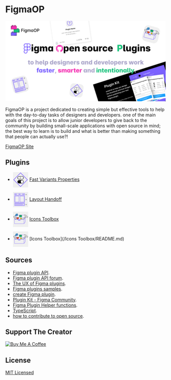 # FigmaOP

![cover art](https://raw.githubusercontent.com/TalmSnir/FigmaOP-open-source-Figma-plugins/main/socialpreview.png)



FigmaOP is a project dedicated to creating simple but effective tools to help with the day-to-day tasks of designers and developers. one of the main goals of this project is to allow junior developers to give back to the community by building small-scale applications with open source in mind; the best way to learn is to build and what is better than making something that people can actually use?!

[FigmaOP Site](https://figmaop.netlify.app/)

## Plugins

- <img align='center' src='site\src\assets\fast-variants-properties.svg'  width='48' height='48'> [Fast Variants Properties](https://github.com/TalmSnir/FigmaOP-open-source-Figma-plugins/tree/main/Fast%20Variants%20Properties)
  </br>
- <img align='center' src='site\src\assets\layout-handoff.svg'  width='48' height='48'> [Layout Handoff](https://github.com/TalmSnir/FigmaOP-open-source-Figma-plugins/tree/main/Layout-Handoff)
  </br>
- <img align='center' src='site\src\assets\icons-toolbox.svg'  width='48' height='48'> [Icons Toolbox](https://github.com/TalmSnir/FigmaOP-open-source-Figma-plugins/tree/main/Icons%20Toolbox)

- <img align='center' src='site\src\assets\icons-toolbox.svg'  width='48' height='48'> [Icons Toolbox](/Icons Toolbox/README.md)


## Sources

- [Figma plugin API](https://www.figma.com/plugin-docs/intro/).
- [Figma plugin API forum](https://www.figma.com/plugin-docs/intro/).
- [The UX of Figma plugins](https://uxdesign.cc/the-ux-of-figma-plugins-f4f896f8cf35?utm_source=pocket_mylist).
- [Figma plugins samples](https://github.com/figma/plugin-samples).
- [create Figma plugin](https://github.com/yuanqing/create-figma-plugin).
- [Plugin Kit - Figma Community](https://www.figma.com/community/file/1025375618827139141).
- [Figma Plugin Helper functions](https://github.com/figma-plugin-helper-functions).
- [TypeScript](https://www.typescriptlang.org/).
- [how to contribute to open source](https://opensource.guide/how-to-contribute/#how-to-submit-a-contribution).

## Support The Creator

<a href="https://www.buymeacoffee.com/TalmSnir" target="_blank"><img src="https://cdn.buymeacoffee.com/buttons/v2/default-yellow.png" alt="Buy Me A Coffee" style="height: 60px !important;width: 217px !important;" ></a>


## License

[MIT Licensed](https://github.com/tterb/atomic-design-ui/blob/master/LICENSEs)
